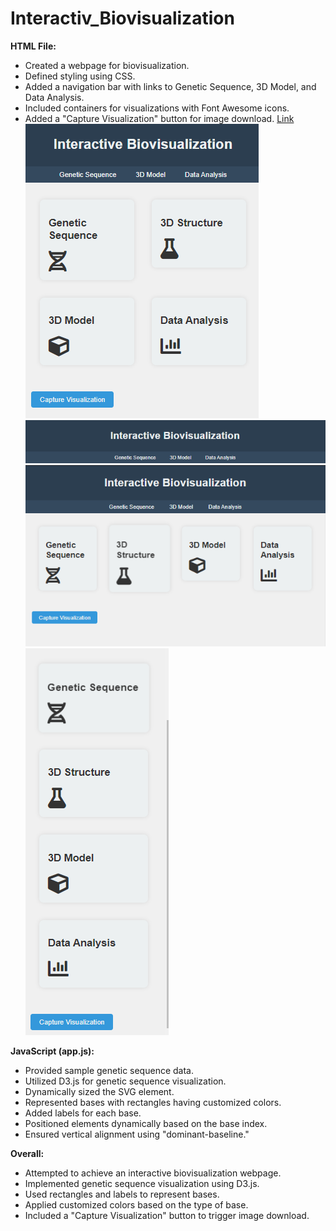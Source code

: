 # Interactiv_Biovisualization
**HTML File:**
- Created a webpage for biovisualization.
- Defined styling using CSS.
- Added a navigation bar with links to Genetic Sequence, 3D Model, and Data Analysis.
- Included containers for visualizations with Font Awesome icons.
- Added a "Capture Visualization" button for image download.
[Link](http://127.0.0.1:3000/Visualization/.html)
![image](https://github.com/Rachel2705/Interactiv_Biovisualization/blob/main/4.PNG)
![image](https://github.com/Rachel2705/Interactiv_Biovisualization/blob/main/2.PNG)
![image](https://github.com/Rachel2705/Interactiv_Biovisualization/blob/main/.PNG)
![image](https://github.com/Rachel2705/Interactiv_Biovisualization/blob/main/3.PNG)


**JavaScript (app.js):**
- Provided sample genetic sequence data.
- Utilized D3.js for genetic sequence visualization.
- Dynamically sized the SVG element.
- Represented bases with rectangles having customized colors.
- Added labels for each base.
- Positioned elements dynamically based on the base index.
- Ensured vertical alignment using "dominant-baseline."

**Overall:**
- Attempted to achieve an interactive biovisualization webpage.
- Implemented genetic sequence visualization using D3.js.
- Used rectangles and labels to represent bases.
- Applied customized colors based on the type of base.
- Included a "Capture Visualization" button to trigger image download.
